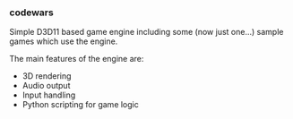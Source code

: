 ### codewars

Simple D3D11 based game engine including some (now just one...) sample games 
which use the engine. 

The main features of the engine are:
* 3D rendering
* Audio output
* Input handling
* Python scripting for game logic


